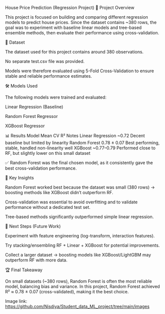 House Price Prediction (Regression Project)
📌 Project Overview

This project is focused on building and comparing different regression models to predict house prices.
Since the dataset contains ~380 rows, the goal was to experiment with baseline linear models and tree-based ensemble methods, then evaluate their performance using cross-validation.

📂 Dataset

The dataset used for this project contains around 380 observations.

No separate test.csv file was provided.

Models were therefore evaluated using 5-Fold Cross-Validation to ensure stable and reliable performance estimates.

🛠️ Models Used

The following models were trained and evaluated:

Linear Regression (Baseline)

Random Forest Regressor

XGBoost Regressor

📊 Results
Model	Mean CV R²	Notes
Linear Regression	~0.72	Decent baseline but limited by linearity
Random Forest	0.78 ± 0.07	Best performing, stable, handled non-linearity well
XGBoost	~0.77–0.79	Performed close to RF, but slightly lower on this small dataset

✅ Random Forest was the final chosen model, as it consistently gave the best cross-validation performance.

🔑 Key Insights

Random Forest worked best because the dataset was small (380 rows) → boosting methods like XGBoost didn’t outperform RF.

Cross-validation was essential to avoid overfitting and to validate performance without a dedicated test set.

Tree-based methods significantly outperformed simple linear regression.

📌 Next Steps (Future Work)

Experiment with feature engineering (log-transform, interaction features).

Try stacking/ensembling RF + Linear + XGBoost for potential improvements.

Collect a larger dataset → boosting models like XGBoost/LightGBM may outperform RF with more data.

🏆 Final Takeaway

On small datasets (~380 rows), Random Forest is often the most reliable model, balancing bias and variance.
In this project, Random Forest achieved R² ≈ 0.78 ± 0.07 (cross-validated), making it the best choice.

Image link: https://github.com/Nisdiya/Student_data_ML_project/tree/main/images
